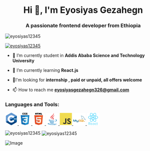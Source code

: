<h1 align="center">Hi 👋, I'm Eyosiyas Gezahegn</h1>
<h3 align="center">A passionate frontend developer from Ethiopia</h3>

<p align="left"> <img src="https://komarev.com/ghpvc/?username=eyosiyas12345&label=Profile%20views&color=0e75b6&style=flat" alt="eyosiyas12345" /> </p>

<p align="left"> <a href="https://github.com/ryo-ma/github-profile-trophy"><img src="https://github-profile-trophy.vercel.app/?username=eyosiyas12345" alt="eyosiyas12345" /></a> </p>

- 🔭 I’m currently student in **Addis Ababa Science and Technology University**

- 🌱 I’m currently learning **React.js**

- 🤝I'm looking for **internship , paid or unpaid, all offers welcome**

- 📫 How to reach me **eyosiyasgezahegn326@gmail.com**

<h3 align="left">Languages and Tools:</h3>
<p align="left"> <a href="https://www.w3schools.com/cpp/" target="_blank" rel="noreferrer"> <img src="https://raw.githubusercontent.com/devicons/devicon/master/icons/cplusplus/cplusplus-original.svg" alt="cplusplus" width="40" height="40"/> </a> <a href="https://www.w3schools.com/css/" target="_blank" rel="noreferrer"> <img src="https://raw.githubusercontent.com/devicons/devicon/master/icons/css3/css3-original-wordmark.svg" alt="css3" width="40" height="40"/> </a> <a href="https://www.w3.org/html/" target="_blank" rel="noreferrer"> <img src="https://raw.githubusercontent.com/devicons/devicon/master/icons/html5/html5-original-wordmark.svg" alt="html5" width="40" height="40"/> </a> <a href="https://www.java.com" target="_blank" rel="noreferrer"> <img src="https://raw.githubusercontent.com/devicons/devicon/master/icons/java/java-original.svg" alt="java" width="40" height="40"/> </a> <a href="https://developer.mozilla.org/en-US/docs/Web/JavaScript" target="_blank" rel="noreferrer"> <img src="https://raw.githubusercontent.com/devicons/devicon/master/icons/javascript/javascript-original.svg" alt="javascript" width="40" height="40"/> </a> <a href="https://www.mysql.com/" target="_blank" rel="noreferrer"> <img src="https://raw.githubusercontent.com/devicons/devicon/master/icons/mysql/mysql-original-wordmark.svg" alt="mysql" width="40" height="40"/> </a> <a href="https://reactjs.org/" target="_blank" rel="noreferrer"> <img src="https://raw.githubusercontent.com/devicons/devicon/master/icons/react/react-original-wordmark.svg" alt="react" width="40" height="40"/> </a> </p>

<p><img align="left" src="https://github-readme-stats.vercel.app/api/top-langs?username=eyosiyas12345&show_icons=true&locale=en&layout=compact" alt="eyosiyas12345" /></p>

<p>&nbsp;<img align="center" src="https://github-readme-stats.vercel.app/api?username=eyosiyas12345&show_icons=true&locale=en" alt="eyosiyas12345" /></p>

![Image](https://github.com/user-attachments/assets/137c8cab-bfb2-4539-ba19-41b247f5a5f9)

